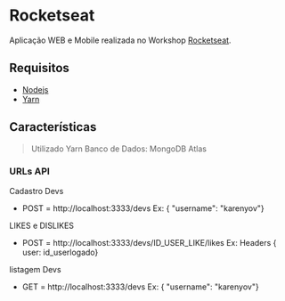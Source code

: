 # Rocketseat

Aplicação WEB e Mobile realizada no Workshop [Rocketseat](https://rocketseat.com.br).

## Requisitos
- [Nodejs]()
- [Yarn]()

## Características
> Utilizado Yarn
> Banco de Dados: MongoDB Atlas



### URLs API
Cadastro Devs
- POST = http://localhost:3333/devs
Ex: { "username": "karenyov"}


LIKES e DISLIKES
- POST = http://localhost:3333/devs/ID_USER_LIKE/likes
Ex: Headers { user: id_userlogado}

listagem Devs
- GET = http://localhost:3333/devs
Ex: { "username": "karenyov"}
